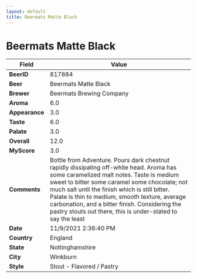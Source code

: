 ```yaml
---
layout: default
title: Beermats Matte Black
---
```


# Beermats Matte Black

| Field         | Value     |
|---------------|-----------|
| **BeerID** | 817884 |
| **Beer** | Beermats Matte Black |
| **Brewer** | Beermats Brewing Company |
| **Aroma** | 6.0 |
| **Appearance** | 3.0 |
| **Taste** | 6.0 |
| **Palate** | 3.0 |
| **Overall** | 12.0 |
| **MyScore** | 3.0 |
| **Comments** | Bottle from Adventure. Pours dark chestnut rapidly dissipating off-white head. Aroma has some caramelized malt notes. Taste is medium sweet to bitter some caramel some chocolate; not much salt until the finish which is still bitter. Palate is thin to medium, smooth texture, average carbonation, and a bitter finish. Considering the pastry stouts out there, this is under-stated to say the least |
| **Date** | 11/9/2021 2:36:40 PM |
| **Country** | England |
| **State** | Nottinghamshire |
| **City** | Winkburn |
| **Style** | Stout - Flavored / Pastry |
